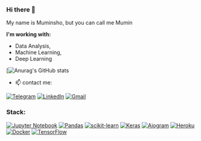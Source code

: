 ### Hi there 👋
My name is Muminsho, but you can call me Mumin

**I'm working with:**
- Data Analysis, 
- Machine Learning, 
- Deep Learning<br>

[![Anurag's GitHub stats](https://github-readme-stats.vercel.app/api?username=DaRealMumba)

- 📫 contact me:

[![Telegram](https://img.shields.io/badge/Telegram-2CA5E0?style=for-the-badge&logo=telegram&logoColor=white)](https://t.me/realmumba)
[![LinkedIn](https://img.shields.io/badge/linkedin-%230077B5.svg?style=for-the-badge&logo=linkedin&logoColor=white)](https://www.linkedin.com/in/muminsho-abdulvasiev-b698ab119//)
[![Gmail](https://img.shields.io/badge/Gmail-D14836?style=for-the-badge&logo=gmail&logoColor=white)](muminshoam@gmail.com)


### Stack:
[![Jupyter Notebook](https://img.shields.io/badge/jupyter-%23FA0F00.svg?style=for-the-badge&logo=jupyter&logoColor=white)](https://jupyter.org)
[![Pandas](https://img.shields.io/badge/pandas-%23150458.svg?style=for-the-badge&logo=pandas&logoColor=white)](https://pandas.pydata.org)
[![scikit-learn](https://img.shields.io/badge/scikit--learn-%23F7931E.svg?style=for-the-badge&logo=scikit-learn&logoColor=white)](https://scikit-learn.org/)
[![Keras](https://img.shields.io/badge/Keras-%23D00000.svg?style=for-the-badge&logo=Keras&logoColor=white)](https://keras.io)
[![Aiogram](https://img.shields.io/badge/Aiogram-2CA5E0?style=for-the-badge&logo=telegram&logoColor=white)](https://docs.aiogram.dev/)
[![Heroku](https://img.shields.io/badge/heroku-%23430098.svg?style=for-the-badge&logo=heroku&logoColor=white)](https://www.heroku.com)
[![Docker](https://img.shields.io/badge/docker-%230db7ed.svg?style=for-the-badge&logo=docker&logoColor=white)](https://www.docker.com)
[![TensorFlow](https://img.shields.io/badge/TensorFlow-FF6F00?style=for-the-badge&logo=TensorFlow&logoColor=white)](https://www.tensorflow.com)

